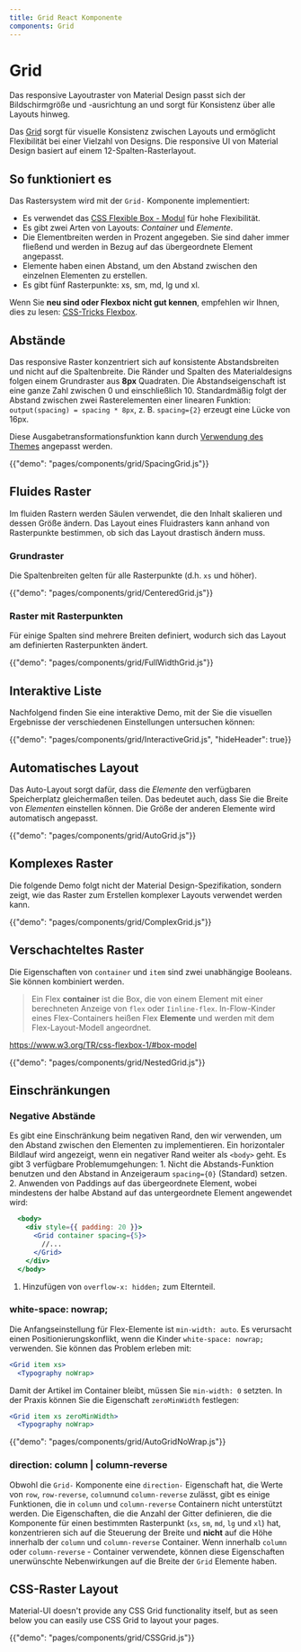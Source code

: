 ```yaml
---
title: Grid React Komponente
components: Grid
---
```


# Grid

<p class="description">Das responsive Layoutraster von Material Design passt sich der Bildschirmgröße und -ausrichtung an und sorgt für Konsistenz über alle Layouts hinweg.</p>

Das [Grid](https://material.io/design/layout/responsive-layout-grid.html) sorgt für visuelle Konsistenz zwischen Layouts und ermöglicht Flexibilität bei einer Vielzahl von Designs. Die responsive UI von Material Design basiert auf einem 12-Spalten-Rasterlayout.

## So funktioniert es

Das Rastersystem wird mit der `Grid-` Komponente implementiert:

- Es verwendet das [CSS Flexible Box - Modul](https://www.w3.org/TR/css-flexbox-1/) für hohe Flexibilität.
- Es gibt zwei Arten von Layouts: *Container* und *Elemente*.
- Die Elementbreiten werden in Prozent angegeben. Sie sind daher immer fließend und werden in Bezug auf das übergeordnete Element angepasst.
- Elemente haben einen Abstand, um den Abstand zwischen den einzelnen Elementen zu erstellen.
- Es gibt fünf Rasterpunkte: xs, sm, md, lg und xl.

Wenn Sie **neu sind oder Flexbox nicht gut kennen**, empfehlen wir Ihnen, dies zu lesen: [CSS-Tricks Flexbox](https://css-tricks.com/snippets/css/a-guide-to-flexbox/).

## Abstände

Das responsive Raster konzentriert sich auf konsistente Abstandsbreiten und nicht auf die Spaltenbreite. Die Ränder und Spalten des Materialdesigns folgen einem Grundraster aus **8px** Quadraten. Die Abstandseigenschaft ist eine ganze Zahl zwischen 0 und einschließlich 10. Standardmäßig folgt der Abstand zwischen zwei Rasterelementen einer linearen Funktion: `output(spacing) = spacing * 8px`, z. B. `spacing={2}` erzeugt eine Lücke von 16px.

Diese Ausgabetransformationsfunktion kann durch [Verwendung des Themes](/customization/spacing/) angepasst werden.

{{"demo": "pages/components/grid/SpacingGrid.js"}}

## Fluides Raster

Im fluiden Rastern werden Säulen verwendet, die den Inhalt skalieren und dessen Größe ändern. Das Layout eines Fluidrasters kann anhand von Rasterpunkte bestimmen, ob sich das Layout drastisch ändern muss.

### Grundraster

Die Spaltenbreiten gelten für alle Rasterpunkte (d.h. `xs` und höher).

{{"demo": "pages/components/grid/CenteredGrid.js"}}

### Raster mit Rasterpunkten

Für einige Spalten sind mehrere Breiten definiert, wodurch sich das Layout am definierten Rasterpunkten ändert.

{{"demo": "pages/components/grid/FullWidthGrid.js"}}

## Interaktive Liste

Nachfolgend finden Sie eine interaktive Demo, mit der Sie die visuellen Ergebnisse der verschiedenen Einstellungen untersuchen können:

{{"demo": "pages/components/grid/InteractiveGrid.js", "hideHeader": true}}

## Automatisches Layout

Das Auto-Layout sorgt dafür, dass die *Elemente* den verfügbaren Speicherplatz gleichermaßen teilen. Das bedeutet auch, dass Sie die Breite von *Elementen* einstellen können. Die Größe der anderen Elemente wird automatisch angepasst.

{{"demo": "pages/components/grid/AutoGrid.js"}}

## Komplexes Raster

Die folgende Demo folgt nicht der Material Design-Spezifikation, sondern zeigt, wie das Raster zum Erstellen komplexer Layouts verwendet werden kann.

{{"demo": "pages/components/grid/ComplexGrid.js"}}

## Verschachteltes Raster

Die Eigenschaften von `container` und `item` sind zwei unabhängige Booleans. Sie können kombiniert werden.

> Ein Flex **container** ist die Box, die von einem Element mit einer berechneten Anzeige von `flex` oder `Iinline-flex`. In-Flow-Kinder eines Flex-Containers heißen Flex **Elemente** und werden mit dem Flex-Layout-Modell angeordnet.

https://www.w3.org/TR/css-flexbox-1/#box-model

{{"demo": "pages/components/grid/NestedGrid.js"}}

## Einschränkungen

### Negative Abstände

Es gibt eine Einschränkung beim negativen Rand, den wir verwenden, um den Abstand zwischen den Elementen zu implementieren. Ein horizontaler Bildlauf wird angezeigt, wenn ein negativer Rand weiter als `<body>` geht. Es gibt 3 verfügbare Problemumgehungen: 1. Nicht die Abstands-Funktion benutzen und den Abstand in Anzeigeraum `spacing={0}` (Standard) setzen. 2. Anwenden von Paddings auf das übergeordnete Element, wobei mindestens der halbe Abstand auf das untergeordnete Element angewendet wird:

```jsx
  <body>
    <div style={{ padding: 20 }}>
      <Grid container spacing={5}>
        //...
      </Grid>
    </div>
  </body>
```

1. Hinzufügen von `overflow-x: hidden;` zum Elternteil.

### white-space: nowrap;

Die Anfangseinstellung für Flex-Elemente ist `min-width: auto`. Es verursacht einen Positionierungskonflikt, wenn die Kinder `white-space: nowrap;` verwenden. Sie können das Problem erleben mit:

```jsx
<Grid item xs>
  <Typography noWrap>
```

Damit der Artikel im Container bleibt, müssen Sie `min-width: 0` setzten. In der Praxis können Sie die Eigenschaft `zeroMinWidth` festlegen:

```jsx
<Grid item xs zeroMinWidth>
  <Typography noWrap>
```

{{"demo": "pages/components/grid/AutoGridNoWrap.js"}}

### direction: column | column-reverse

Obwohl die `Grid-` Komponente eine `direction-` Eigenschaft hat, die Werte von `row`, `row-reverse`, `column`und `column-reverse` zulässt, gibt es einige Funktionen, die in `column` und `column-reverse` Containern nicht unterstützt werden. Die Eigenschaften, die die Anzahl der Gitter definieren, die die Komponente für einen bestimmten Rasterpunkt (`xs`, `sm`, `md`, `lg` und `xl`) hat, konzentrieren sich auf die Steuerung der Breite und **nicht** auf die Höhe innerhalb der `column` und `column-reverse` Container. Wenn innerhalb `column` oder `column-reverse` - Container verwendete, können diese Eigenschaften unerwünschte Nebenwirkungen auf die Breite der `Grid` Elemente haben.

## CSS-Raster Layout

Material-UI doesn't provide any CSS Grid functionality itself, but as seen below you can easily use CSS Grid to layout your pages.

{{"demo": "pages/components/grid/CSSGrid.js"}}
